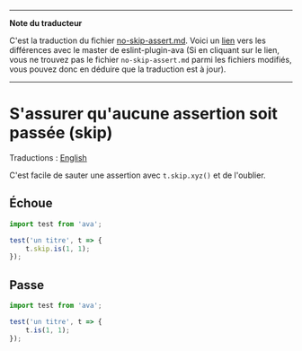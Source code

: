 ___
**Note du traducteur**

C'est la traduction du fichier [no-skip-assert.md](https://github.com/sindresorhus/eslint-plugin-ava/blob/master/docs/rules/no-skip-assert.md). Voici un [lien](https://github.com/sindresorhus/eslint-plugin-ava/compare/216cd688cded0f2b79f3f652dc2eb43353f08fc4...master#diff-5a0e2d6d6e66efe6059e266a9b4f5456) vers les différences avec le master de eslint-plugin-ava (Si en cliquant sur le lien, vous ne trouvez pas le fichier `no-skip-assert.md` parmi les fichiers modifiés, vous pouvez donc en déduire que la traduction est à jour).
___
# S'assurer qu'aucune assertion soit passée (skip)

Traductions : [English](https://github.com/sindresorhus/eslint-plugin-ava/blob/master/docs/rules/no-skip-assert.md)

C'est facile de sauter une assertion avec `t.skip.xyz()` et de l'oublier.


## Échoue

```js
import test from 'ava';

test('un titre', t => {
	t.skip.is(1, 1);
});
```


## Passe

```js
import test from 'ava';

test('un titre', t => {
	t.is(1, 1);
});
```
